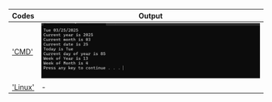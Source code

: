 | Codes | Output |
|-------|--------|
|['CMD'](./Codes/cmd.txt)|![cmd.png](./Output/cmd.png)|
|['Linux'](./Codes/linux.txt)| - |

